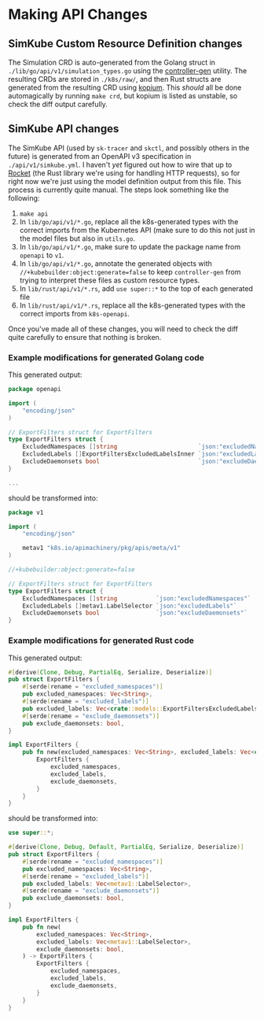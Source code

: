 <!--
project: SimKube
template: docs.html
-->

# Making API Changes

## SimKube Custom Resource Definition changes

The Simulation CRD is auto-generated from the Golang struct in `./lib/go/api/v1/simulation_types.go` using the
[controller-gen](https://book.kubebuilder.io/reference/controller-gen.html) utility.  The resulting CRDs are stored in
`./k8s/raw/`, and then Rust structs are generated from the resulting CRD using
[kopium](https://github.com/kube-rs/kopium).  This _should_ all be done automagically by running `make crd`, but kopium
is listed as unstable, so check the diff output carefully.

## SimKube API changes

The SimKube API (used by `sk-tracer` and `skctl`, and possibly others in the future) is generated from an OpenAPI v3
specification in `./api/v1/simkube.yml`.  I haven't _yet_ figured out how to wire that up to [Rocket](https://rocket.rs)
(the Rust library we're using for handling HTTP requests), so for right now we're just using the model definition output
from this file.  This process is currently quite manual.  The steps look something like the following:

1. `make api`
2. In `lib/go/api/v1/*.go`, replace all the k8s-generated types with the correct imports from the Kubernetes API (make
   sure to do this not just in the model files but also in `utils.go`.
3. In `lib/go/api/v1/*.go`, make sure to update the package name from `openapi` to `v1`.
4. In `lib/go/api/v1/*.go`, annotate the generated objects with `//+kubebuilder:object:generate=false` to keep
   `controller-gen` from trying to interpret these files as custom resource types.
5. In `lib/rust/api/v1/*.rs`, add `use super::*` to the top of each generated file
6. In `lib/rust/api/v1/*.rs`, replace all the k8s-generated types with the correct imports from `k8s-openapi`.

Once you've made all of these changes, you will need to check the diff quite carefully to ensure that nothing is broken.

### Example modifications for generated Golang code

This generated output:

```go
package openapi

import (
    "encoding/json"
)

// ExportFilters struct for ExportFilters
type ExportFilters struct {
    ExcludedNamespaces []string                       `json:"excludedNamespaces"`
    ExcludedLabels []ExportFiltersExcludedLabelsInner `json:"excludedLabels"`
    ExcludeDaemonsets bool                            `json:"excludeDaemonsets"`
}

...
```

should be transformed into:

```go
package v1

import (
    "encoding/json"

    metav1 "k8s.io/apimachinery/pkg/apis/meta/v1"
)

//+kubebuilder:object:generate=false

// ExportFilters struct for ExportFilters
type ExportFilters struct {
    ExcludedNamespaces []string           `json:"excludedNamespaces"`
    ExcludedLabels []metav1.LabelSelector `json:"excludedLabels"`
    ExcludeDaemonsets bool                `json:"excludeDaemonsets"`
}
```

### Example modifications for generated Rust code

This generated output:

```rust
#[derive(Clone, Debug, PartialEq, Serialize, Deserialize)]
pub struct ExportFilters {
    #[serde(rename = "excluded_namespaces")]
    pub excluded_namespaces: Vec<String>,
    #[serde(rename = "excluded_labels")]
    pub excluded_labels: Vec<crate::models::ExportFiltersExcludedLabelsInner>,
    #[serde(rename = "exclude_daemonsets")]
    pub exclude_daemonsets: bool,
}

impl ExportFilters {
    pub fn new(excluded_namespaces: Vec<String>, excluded_labels: Vec<crate::models::ExportFiltersExcludedLabelsInner>, exclude_daemonsets: bool) -> ExportFilters {
        ExportFilters {
            excluded_namespaces,
            excluded_labels,
            exclude_daemonsets,
        }
    }
}
```

should be transformed into:

```rust
use super::*;

#[derive(Clone, Debug, Default, PartialEq, Serialize, Deserialize)]
pub struct ExportFilters {
    #[serde(rename = "excluded_namespaces")]
    pub excluded_namespaces: Vec<String>,
    #[serde(rename = "excluded_labels")]
    pub excluded_labels: Vec<metav1::LabelSelector>,
    #[serde(rename = "exclude_daemonsets")]
    pub exclude_daemonsets: bool,
}

impl ExportFilters {
    pub fn new(
        excluded_namespaces: Vec<String>,
        excluded_labels: Vec<metav1::LabelSelector>,
        exclude_daemonsets: bool,
    ) -> ExportFilters {
        ExportFilters {
            excluded_namespaces,
            excluded_labels,
            exclude_daemonsets,
        }
    }
}
```
